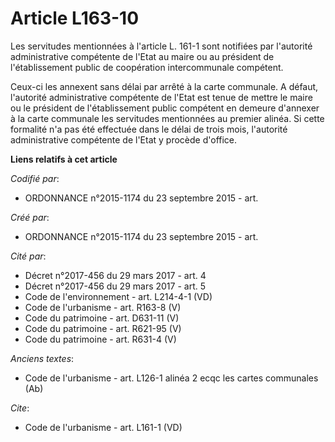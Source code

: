# Article L163-10

Les servitudes mentionnées à l'article L. 161-1 sont notifiées par l'autorité administrative compétente de l'Etat au maire ou
au président de l'établissement public de coopération intercommunale compétent. 

Ceux-ci les annexent sans délai par arrêté à la carte communale. A défaut, l'autorité administrative compétente de l'Etat est
tenue de mettre le maire ou le président de l'établissement public compétent en demeure d'annexer à la carte communale les
servitudes mentionnées au premier alinéa. Si cette formalité n'a pas été effectuée dans le délai de trois mois, l'autorité
administrative compétente de l'Etat y procède d'office.

**Liens relatifs à cet article**

_Codifié par_:

  - ORDONNANCE n°2015-1174 du 23 septembre 2015 - art.

_Créé par_:

  - ORDONNANCE n°2015-1174 du 23 septembre 2015 - art.

_Cité par_:

  - Décret n°2017-456 du 29 mars 2017 - art. 4
  - Décret n°2017-456 du 29 mars 2017 - art. 5
  - Code de l'environnement - art. L214-4-1 (VD)
  - Code de l'urbanisme - art. R163-8 (V)
  - Code du patrimoine - art. D631-11 (V)
  - Code du patrimoine - art. R621-95 (V)
  - Code du patrimoine - art. R631-4 (V)

_Anciens textes_:

  - Code de l'urbanisme - art. L126-1 alinéa 2 ecqc les cartes communales (Ab)

_Cite_:

  - Code de l'urbanisme - art. L161-1 (VD)
